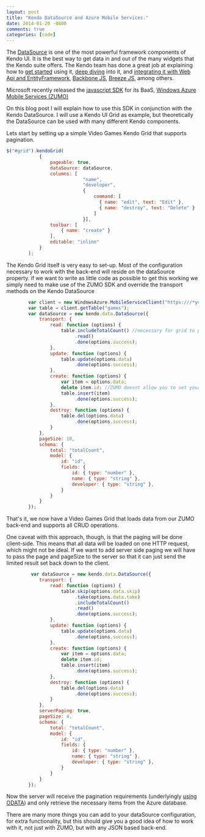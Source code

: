 ```yaml
---
layout: post
title: "Kendo DataSource and Azure Mobile Services."
date: 2014-01-20 -0800
comments: true
categories: [code]
---
```


The [DataSource](http://demos.kendoui.com/web/datasource/index.html) is one of the most powerful framework components of Kendo UI. It is the best way to get data in and out of the many widgets that the Kendo suite offers.
The Kendo team has done a great job at explaining how to [get started](http://docs.kendoui.com/getting-started/framework/datasource/overview) using it, [deep diving](http://www.kendoui.com/blogs/teamblog/posts/13-01-24/learning_kendo_data_datasource.aspx) into it, and [integrating it with Web Api and EntityFramework](http://www.kendoui.com/blogs/teamblog/posts/12-10-25/using_kendo_ui_with_mvc4_webapi_odata_and_ef.aspx), [Backbone JS](http://www.kendoui.com/blogs/teamblog/posts/13-02-07/wrapping_a_backbone_collection_in_a_kendo_data_datasource.aspx), [Breeze JS](http://www.kendoui.com/blogs/teamblog/posts/13-02-21/breeze_js_and_the_kendo_ui_datasource.aspx), among others.

Microsoft recently released the [javascript SDK](http://msdn.microsoft.com/en-us/library/windowsazure/jj554207.aspx) for its BaaS, [Windows Azure Mobile Services (ZUMO)](http://www.windowsazure.com/en-us/develop/mobile/)

On this blog post I will explain how to use this SDK in conjunction with the Kendo DataSource.
I will use a Kendo UI Grid as example, but theoretically the DataSource can be used with many different Kendo components.

Lets start by setting up a simple Video Games Kendo Grid that supports pagination.

```javascript
$("#grid").kendoGrid(
            {
                pageable: true,
                dataSource: dataSource,
                columns: [
                            "name",
                            "developer",
                            {
                                command: [
                                  { name: "edit", text: "Edit" },
                                  { name: "destroy", text: "Delete" }
                                ]
                            }],
                toolbar: [
                    { name: "create" }
                ],
                editable: "inline"
            }
        );
```

The Kendo Grid itself is very easy to set-up. Most of the configuration necessary to work with the back-end will reside on the dataSource property.
if we want to write as little code as possible to get this working we simply need to make use of the ZUMO SDK and override the transport methods on the Kendo DataSource


```javascript
		var client = new WindowsAzure.MobileServiceClient("https:///*your ZUMO service name here*/.azure-mobile.net/", "/*Your API KEY here*/");
        var table = client.getTable("games");
    	var dataSource = new kendo.data.DataSource({
            transport: {
                read: function (options) {
                    table.includeTotalCount() //necessary for grid to paginate
                         .read()
                         .done(options.success);
                },
                update: function (options) {
                    table.update(options.data)
                         .done(options.success);
                },
                create: function (options) {
                    var item = options.data;
                    delete item.id; //ZUMO doesnt allow you to set your own ID. It gets auto generated.
                    table.insert(item)
                         .done(options.success);
                },
                destroy: function (options) {
                    table.del(options.data)
                         .done(options.success);
                }
            },
            pageSize: 10,
            schema: {
                total: "totalCount",
                model: {
                    id: "id",
                    fields: {
                        id: { type: "number" },
                        name: { type: "string" },
                        developer: { type: "string" },
                    }
                }
            }
        });
```

That's it, we now have a Video Games Grid that loads data from our ZUMO back-end and supports all CRUD operations.

One caveat with this approach, though, is that the paging will be done client-side. This means that all data will be loaded on one HTTP request, which might not be ideal.
If we want to add server side paging we will have to pass the page and pageSize to the server so that it can just send the limited result set back down to the client.


```javascript
         var dataSource = new kendo.data.DataSource({
            transport: {
                read: function (options) {
                    table.skip(options.data.skip)
                         .take(options.data.take)
                         .includeTotalCount()
                         .read()
                         .done(options.success);
                },
                update: function (options) {
                    table.update(options.data)
                         .done(options.success);
                },
                create: function (options) {
                    var item = options.data;
                    delete item.id;
                    table.insert(item)
                         .done(options.success);
                },
                destroy: function (options) {
                    table.del(options.data)
                         .done(options.success);
                }
            },
            serverPaging: true,
            pageSize: 4,
            schema: {
                total: "totalCount",
                model: {
                    id: "id",
                    fields: {
                        id: { type: "number" },
                        name: { type: "string" },
                        developer: { type: "string" },
                    }
                }
            }
        });
```

Now the server will receive the pagination requirements (underlyingly [using ODATA](http://msdn.microsoft.com/en-us/library/windowsazure/jj677199.aspx)) and only retrieve the necessary items from the Azure database.

There are many more things you can add to your dataSource configuration, for extra functionality, but this should give you a good idea of how to work with it, not just with ZUMO, but with any JSON based back-end.
